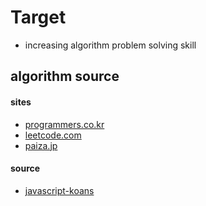 # Target
 - increasing algorithm problem solving skill



## algorithm source

#### sites
- [programmers.co.kr](https://programmers.co.kr/learn/challenges)
- [leetcode.com](https://leetcode.com/problemset/all/)
- [paiza.jp](https://paiza.jp/challenges/info)

#### source
- [javascript-koans](https://github.com/mrdavidlaing/javascript-koans)
